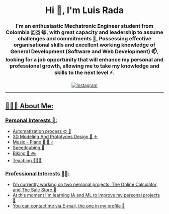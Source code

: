 <div id="header" align="center">
  <h1 align="center"> Hi 👋, I'm Luis Rada</h1>
  <h3 align="center"> I'm an enthusiastic Mechatronic Engineer student from Colombia 🇨🇴 😄, with great capacity and leadership to assume challenges and commitments 💬, Possessing effective organisational skills and excellent working knowledge of General Development (Software and Web Development) 📫, looking for a job opportunity that will enhance my personal and professional growth, allowing me to take my knowledge and skills to the next level ⚡. 
  </h3>
</div>

<div id="badges" align="center">
  <a href="https://www.instagram.com/luis.rada.10">
    <img src="https://img.shields.io/badge/Instagram-@luis.rada.10-E4405F?style=for-the-badge&logo=instagram&logoColor=white&labelColor=101010"
      alt="Instagram" />
</div>

 ---
  
  ## 👨🏽‍💻 About Me:
  
  ### Personal Interests 👯:
  - Automatization process ⚙️ 🔩
  - 3D Modeling And Prototypes Design 🔱 ⚜️
  - Music - Piano 🎹 🎼 🎶
  - Speedcubing 🧩
  - Biking 🚵 🚲
  - Teaching 👨🏽‍🏫
 
  ### Professional Interests ✍🏽:
  - I’m currently working on two personal projects: The Online Calculator, and The Sale Store 🔭
  - At this moment I'm learning IA and ML to improve my personal projects 🤔
  - You can contact me via E-mail, the one in my profile 🌱
  
  
<!--
**LuisRada/LuisRada** is a ✨ _special_ ✨ repository because its `README.md` (this file) appears on your GitHub profile.

Here are some ideas to get you started:

- 🔭 I’m currently working on ...
- 🌱 I’m currently learning ...
- 👯 I’m looking to collaborate on ...
- 🤔 I’m looking for help with ...
- 💬 Ask me about ...
- 📫 How to reach me: ...
- 😄 Pronouns: ...
- ⚡ Fun fact: ...
-->

